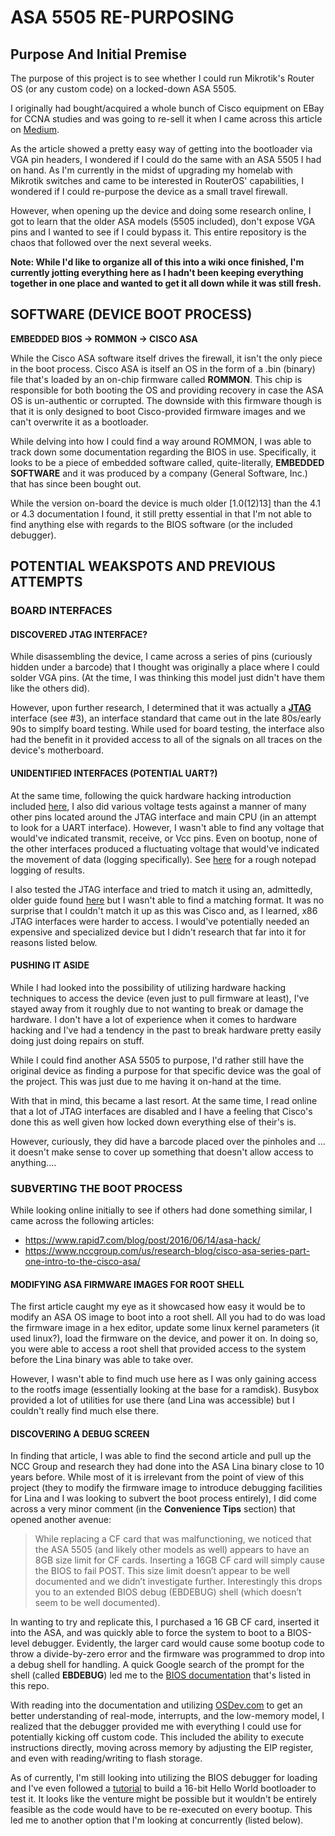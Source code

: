 # ASA 5505 RE-PURPOSING

## Purpose And Initial Premise

The purpose of this project is to see whether I could run Mikrotik's Router OS (or any custom code) on a locked-down ASA 5505. 

I originally had bought/acquired a whole bunch of Cisco equipment on EBay for CCNA studies and was going to re-sell it when I came across this article on [Medium](https://medium.com/@DomPolizzi/install-opnsense-and-linux-on-cisco-asa-59995dd6d60f).

As the article showed a pretty easy way of getting into the bootloader via VGA pin headers, I wondered if I could do the same with an ASA 5505 I had on hand. As I'm currently in the midst of upgrading my homelab with Mikrotik switches and came to be interested in RouterOS' capabilities, I wondered if I could re-purpose the device as a small travel firewall.

However, when opening up the device and doing some research online, I got to learn that the older ASA models (5505 included), don't expose VGA pins and I wanted to see if I could bypass it. This entire repository is the chaos that followed over the next several weeks.

**Note: While I'd like to organize all of this into a wiki once finished, I'm currently jotting everything here as I hadn't been keeping everything together
in one place and wanted to get it all down while it was still fresh.**

## SOFTWARE (DEVICE BOOT PROCESS)

**EMBEDDED BIOS -> ROMMON -> CISCO ASA**

While the Cisco ASA software itself drives the firewall, it isn't the only piece in the boot process. Cisco ASA is itself an OS in the form of a .bin (binary) file that's loaded by an on-chip firmware called **ROMMON**. This chip is responsible for both booting the OS and providing recovery in case the ASA OS is un-authentic or corrupted. The downside with this firmware though is that it is only designed to boot Cisco-provided firmware images and we can't overwrite it as a bootloader.

While delving into how I could find a way around ROMMON, I was able to track down some documentation regarding the BIOS in use. Specifically, it looks to be a piece of embedded software called, quite-literally, **EMBEDDED SOFTWARE** and it was produced by a company (General Software, Inc.) that has since been bought out. 

While the version on-board the device is much older [1.0(12)13] than the 4.1 or 4.3 documentation I found, it still pretty essential in that I'm not able to find anything else with regards to the BIOS software (or the included debugger).

## POTENTIAL WEAKSPOTS AND PREVIOUS ATTEMPTS

### BOARD INTERFACES

#### DISCOVERED JTAG INTERFACE?

While disassembling the device, I came across a series of pins (curiously hidden under a barcode) that I thought was originally a place where I could solder VGA pins. (At the time, I was thinking this model just didn't have them like the others did). 

However, upon further research, I determined that it was actually a [**JTAG**](/board_layout/board_layout.png) interface (see #3), an interface standard that came out in the late 80s/early 90s to simplfy board testing. While used for board testing, the interface also had the benefit in it provided access to all of the signals on all traces on the device's motherboard.

#### UNIDENTIFIED INTERFACES (POTENTIAL UART?)

At the same time, following the quick hardware hacking introduction included [here](/hardware_hacking_references/Hardware.Hacking.Methodology-Jeremy.Brun-v1.0.pdf), I also did various voltage tests against a manner of many other pins located around the JTAG interface and main CPU (in an attempt to look for a UART interface). However, I wasn't able to find any voltage that would've indicated transmit, receive, or Vcc pins. Even on bootup, none of the other interfaces produced a fluctuating voltage that would've indicated the movement of data (logging specifically). See [here](/board_layout/board_pins.txt) for a rough notepad logging of results.

I also tested the JTAG interface and tried to match it using an, admittedly, older guide found [here]("http://www.jtagtest.com/pinouts/") but I wasn't able to find a matching format. It was no surprise that I couldn't match it up as this was Cisco and, as I learned, x86 JTAG interfaces were harder to access. I would've potentially needed an expensive and specialized device but I didn't research that far into it for reasons listed below.

#### PUSHING IT ASIDE

While I had looked into the possibility of utilizing hardware hacking techniques to access the device (even just to pull firmware at least), I've stayed away from it roughly due to not wanting to break or damage the hardware. I don't have a lot of experience when it comes to hardware hacking and I've had a tendency in the past to break hardware pretty easily doing just doing repairs on stuff. 

While I could find another ASA 5505 to purpose, I'd rather still have the original device as finding a purpose for that specific device was the goal of the project. This was just due to me having it on-hand at the time.

With that in mind, this became a last resort. At the same time, I read online that a lot of JTAG interfaces are disabled and I have a feeling that Cisco's done this as well given how locked down everything else of their's is. 

However, curiously, they did have a barcode placed over the pinholes and ... it doesn't make sense to cover up something that doesn't allow access to anything....

### SUBVERTING THE BOOT PROCESS

While looking online initially to see if others had done something similar, I came across the following articles: 

- https://www.rapid7.com/blog/post/2016/06/14/asa-hack/
- https://www.nccgroup.com/us/research-blog/cisco-asa-series-part-one-intro-to-the-cisco-asa/

#### MODIFYING ASA FIRMWARE IMAGES FOR ROOT SHELL

The first article caught my eye as it showcased how easy it would be to modify an ASA OS image to boot into a root shell. All you had to do was load the firmware image in a hex editor, update some linux kernel parameters (it used linux?), load the firmware on the device, and power it on. In doing so, you were able to access a root shell that provided access to the system before the Lina binary was able to take over.

However, I wasn't able to find much use here as I was only gaining access to the rootfs image (essentially looking at the base for a ramdisk). Busybox provided a lot of utilities for use there (and Lina was accessible) but I couldn't really find much else there. 

#### DISCOVERING A DEBUG SCREEN

In finding that article, I was able to find the second article and pull up the NCC Group and research they had done into the ASA Lina binary close to 10 years before. While most of it is irrelevant from the point of view of this project (they to modify the firmware image to introduce debugging facilities for Lina and I was looking to subvert the boot process entirely), I did come across a very minor comment (in the **Convenience Tips** section) that opened another avenue:

> While replacing a CF card that was malfunctioning, we noticed that the ASA 5505 (and likely other models as well) appears to have an 8GB size limit for CF cards. Inserting a 16GB CF card will simply cause the BIOS to fail POST. This size limit doesn’t appear to be well documented and we didn’t investigate further. Interestingly this drops you to an extended BIOS debug (EBDEBUG) shell (which doesn’t seem to be well documented).

In wanting to try and replicate this, I purchased a 16 GB CF card, inserted it into the ASA, and was quickly able to force the system to boot to a BIOS-level debugger. Evidently, the larger card would cause some bootup code to throw a divide-by-zero error and the firmware was programmed to drop into a debug shell for handling. A quick Google search of the prompt for the shell (called **EBDEBUG**) led me to the [BIOS documentation](bios_documentation/) that's listed in this repo.

With reading into the documentation and utilizing [OSDev.com](https://wiki.osdev.org/Expanded_Main_Page) to get an better understanding of real-mode, interrupts, and the low-memory model, I realized that the debugger provided me with everything I could use for potentially kicking off custom code. This included the ability to execute instructions directly, moving across memory by adjusting the EIP register, and even with reading/writing to flash storage.

As of currently, I'm still looking into utilizing the BIOS debugger for loading and I've even followed a [tutorial](https://medium.com/@g33konaut/writing-an-x86-hello-world-boot-loader-with-assembly-3e4c5bdd96cf) to build a 16-bit Hello World bootloader to test it. It looks like the venture might be possible but it wouldn't be entirely feasible as the code would have to be re-executed on every bootup. This led me to another option that I'm looking at concurrently (listed below).